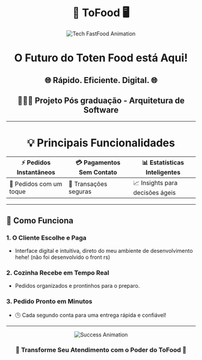 
<div align="center">
<h1>🍔 ToFood 🖥️</h1>  

  ![Tech FastFood Animation](https://media.giphy.com/media/l0HUpt2s9Pclgt9Vm/giphy.gif)
  
  <h1>O Futuro do Toten Food está Aqui!</h1>
  <h2>🌐 Rápido. Eficiente. Digital. 🌐</h2>
  <h2>🧑🏼‍🎓 Projeto Pós graduação - Arquitetura de Software </h2>

  
</div>

---

<div align="center">

# 💡 **Principais Funcionalidades**

| ⚡ **Pedidos Instantâneos** | 💳 **Pagamentos Sem Contato** | 📊 **Estatísticas Inteligentes** |
|----------------------------|------------------------------|----------------------------------|
| 💨 Pedidos com um toque    | 🔐 Transações seguras        | 📈 Insights para decisões ágeis  |

</div>


---

## 🔧 **Como Funciona**

### 1. **O Cliente Escolhe e Paga**
   - Interface digital e intuitiva, direto do meu ambiente de desenvolvimento hehe! (não foi desenvolvido o front rs)

### 2. **Cozinha Recebe em Tempo Real**
   - Pedidos organizados e prontinhos para o preparo.

### 3. **Pedido Pronto em Minutos**
   - 🕒 Cada segundo conta para uma entrega rápida e confiável!

---

<div align="center">
  
  ![Success Animation](https://media.giphy.com/media/3ohzdIuqJoo8QdKlnW/giphy.gif)
  
  <h3>📲 Transforme Seu Atendimento com o Poder do ToFood 📲</h3>
  
</div>


